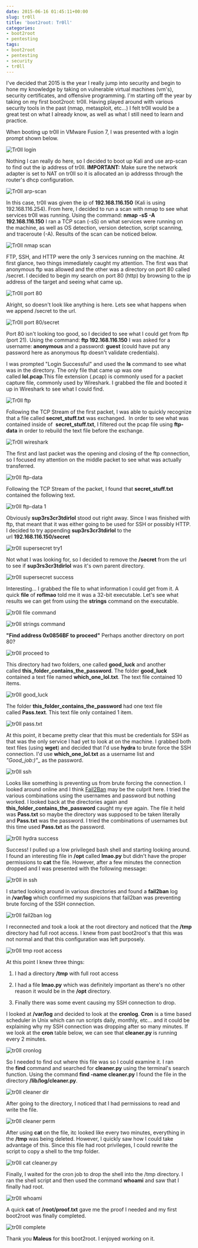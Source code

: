 ```yaml
---
date: 2015-06-16 01:45:11+00:00
slug: tr0ll
title: 'boot2root: Tr0ll'
categories:
- boot2root
- pentesting
tags:
- boot2root
- pentesting
- security
- tr0ll
---
```


I've decided that 2015 is the year I really jump into security and begin to hone my knowledge by taking on vulnerable virtual machines (vm's), security certificates, and offensive programming. I'm starting off the year by taking on my first boot2root: tr0ll. Having played around with various security tools in the past (nmap, metasploit, etc...) I felt tr0ll would be a great test on what I already know, as well as what I still need to learn and practice.

When booting up tr0ll in VMware Fusion 7, I was presented with a login prompt shown below.

![Tr0ll login](/images/tr0ll_images/screen-shot-2015-02-24-at-9-47-00-pm.png)

Nothing I can really do here, so I decided to boot up Kali and use arp-scan to find out the ip address of tr0ll. __IMPORTANT:__ Make sure the network adapter is set to NAT on tr0ll so it is allocated an ip addresss through the router's dhcp configuration.

![Tr0ll arp-scan](/images/tr0ll_images/selection_00111.png)

In this case, tr0ll was given the ip of __192.168.116.150__ (Kali is using 192.168.116.254). From here, I decided to run a scan with nmap to see what services tr0ll was running. Using the command: __nmap -sS -A 192.168.116.150__ I ran a TCP scan (-sS) on what services were running on the machine, as well as OS detection, version detection, script scanning, and traceroute (-A). Results of the scan can be noticed below.

![Tr0ll nmap scan](/images/tr0ll_images/selection_00112.png)

FTP, SSH, and HTTP were the only 3 services running on the machine. At first glance, two things immediately caught my attention. The first was that anonymous ftp was allowed and the other was a directory on port 80 called /secret. I decided to begin my search on port 80 (http) by browsing to the ip address of the target and seeing what came up.

![Tr0ll port 80](/images/tr0ll_images/selection_00113.png)

Alright, so doesn't look like anything is here. Lets see what happens when we append /secret to the url.

![Tr0ll port 80/secret](/images/tr0ll_images/selection_00114.png)

Port 80 isn't looking too good, so I decided to see what I could get from ftp (port 21). Using the command: __ftp 192.168.116.150__ I was asked for a username: __anonymous__ and a password: __guest__ (could have put any password here as anonymous ftp doesn't validate credentials).

I was prompted "Login Successful" and used the __ls__ command to see what was in the directory. The only file that came up was one called __lol.pcap__.This file extension (.pcap) is commonly used for a packet capture file, commonly used by Wireshark. I grabbed the file and booted it up in Wireshark to see what I could find.

![Tr0ll ftp](/images/tr0ll_images/selection_00115.png)

Following the TCP Stream of the first packet, I was able to quickly recognize that a file called __secret_stuff.txt__ was exchanged.  In order to see what was contained inside of  __secret_stuff.txt__, I filtered out the pcap file using __ftp-data__ in order to rebuild the text file before the exchange.

![Tr0ll wireshark](/images/tr0ll_images/selection_00116.png)

The first and last packet was the opening and closing of the ftp connection, so I focused my attention on the middle packet to see what was actually transferred.

![tr0ll ftp-data](/images/tr0ll_images/selection_002.png)

Following the TCP Stream of the packet, I found that __secret_stuff.txt__ contained the following text.

![tr0ll ftp-data 1](/images/tr0ll_images/selection_00117.png)

Obviously __sup3rs3cr3tdirlol__ stood out right away. Since I was finished with ftp, that meant that it was either going to be used for SSH or possibly HTTP. I decided to try appending __sup3rs3cr3tdirlol__ to the url __192.168.116.150/secret__

![tr0ll supersecret try1](/images/tr0ll_images/selection_00118.png)

Not what I was looking for, so I decided to remove the __/secret__ from the url to see if __sup3rs3cr3tdirlol__ was it's own parent directory.

![tr0ll supersecret success](/images/tr0ll_images/selection_00119.png)

Interesting... I grabbed the file to what information I could get from it. A quick __file__ of __roflmao__ told me it was a 32-bit executable. Let's see what results we can get from using the __strings__ command on the executable.

![tr0ll file command](/images/tr0ll_images/selection_00120.png)

![tr0ll strings command](/images/tr0ll_images/selection_00121.png)

__"Find address 0x0856BF to proceed"__ Perhaps another directory on port 80?

![tr0ll proceed to](/images/tr0ll_images/selection_00122.png)

This directory had two folders, one called __good_luck__ and another called __this_folder_contains_the_password__. The folder __good_luck__ contained a text file named __which_one_lol.txt__. The text file contained 10 items.

![tr0ll good_luck](/images/tr0ll_images/selection_00123.png)

The folder __this_folder_contains_the_password__ had one text file called __Pass.text__. This text file only contained 1 item.

![tr0ll pass.txt](/images/tr0ll_images/selection_00124.png)

At this point, it became pretty clear that this must be credentials for SSH as that was the only service I had yet to look at on the machine. I grabbed both text files (using __wget__) and decided that I'd use __hydra__ to brute force the SSH connection. I'd use __which_one_lol.txt__ as a username list and __"Good_job_:)"__ as the password.

![tr0ll ssh](/images/tr0ll_images/selection_00125.png)

Looks like something is preventing us from brute forcing the connection. I looked around online and I think [Fail2Ban](http://en.wikipedia.org/wiki/Fail2ban) may be the culprit here. I tried the various combinations using the usernames and password but nothing worked. I looked back at the directories again and __this_folder_contains_the_password__ caught my eye again. The file it held was __Pass.txt__ so maybe the directory was supposed to be taken literally and __Pass.txt__ was the password. I tried the combinations of usernames but this time used __Pass.txt__ as the password.

![tr0ll hydra success](/images/tr0ll_images/selection_00126.png)

Success! I pulled up a low privileged bash shell and starting looking around. I found an interesting file in __/opt__ called __lmao.py__ but didn't have the proper permissions to __cat__ the file. However, after a few minutes the connection dropped and I was presented with the following message:

![tr0ll in ssh ](/images/tr0ll_images/selection_00127.png)

I started looking around in various directories and found a __fail2ban__ log in __/var/log__ which confirmed my suspicions that fail2ban was preventing brute forcing of the SSH connection.

![tr0ll fail2ban log](/images/tr0ll_images/selection_00128.png)

I reconnected and took a look at the root directory and noticed that the __/tmp__ directory had full root access. I knew from past boot2root's that this was not normal and that this configuration was left purposely.

![tr0ll tmp root access](/images/tr0ll_images/selection_00129.png)

At this point I knew three things:

  1. I had a directory __/tmp__ with full root access

  2. I had a file __lmao.py__ which was definitely important as there's no other reason it would be in the __/opt__ directory.

  3. Finally there was some event causing my SSH connection to drop.

I looked at __/var/log__ and decided to look at the __cronlog__. __Cron__ is a time based scheduler in Unix which can run scripts daily, monthly, etc... and it could be explaining why my SSH connection was dropping after so many minutes. If we look at the __cron__ table below, we can see that __cleaner.py__ is running every 2 minutes.

![tr0ll cronlog](/images/tr0ll_images/selection_00130.png)

So I needed to find out where this file was so I could examine it. I ran the __find__ command and searched for __cleaner.py__ using the terminal's search function. Using the command __find -name cleaner.py__ I found the file in the directory __/lib/log/cleaner.py__.

![tr0ll cleaner dir](/images/tr0ll_images/selection_00131.png)

After going to the directory, I noticed that I had permissions to read and write the file.

![tr0ll cleaner perm](/images/tr0ll_images/selection_0021.png)

After using __cat__ on the file, itc looked like every two minutes, everything in the __/tmp__ was being deleted. However, I quickly saw how I could take advantage of this. Since this file had root privileges, I could rewrite the script to copy a shell to the tmp folder.

![tr0ll cat cleaner.py](/images/tr0ll_images/selection_00132.png)

Finally, I waited for the cron job to drop the shell into the /tmp directory. I ran the shell script and then used the command __whoami__ and saw that I finally had root.

![tr0ll whoami](/images/tr0ll_images/selection_00133.png)

A quick __cat__ of __/root/proof.txt__ gave me the proof I needed and my first boot2root was finally completed.

![tr0ll complete](/images/tr0ll_images/selection_00134.png)

Thank you __Maleus__ for this boot2root. I enjoyed working on it.
